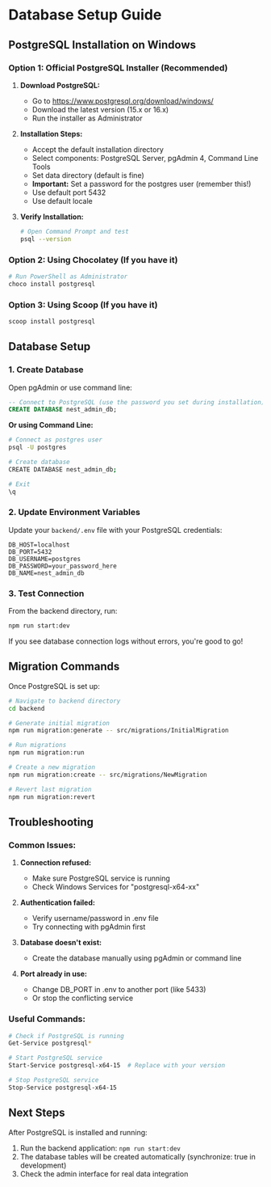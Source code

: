 # Database Setup Guide

## PostgreSQL Installation on Windows

### Option 1: Official PostgreSQL Installer (Recommended)

1. **Download PostgreSQL:**
   - Go to https://www.postgresql.org/download/windows/
   - Download the latest version (15.x or 16.x)
   - Run the installer as Administrator

2. **Installation Steps:**
   - Accept the default installation directory
   - Select components: PostgreSQL Server, pgAdmin 4, Command Line Tools
   - Set data directory (default is fine)
   - **Important:** Set a password for the postgres user (remember this!)
   - Use default port 5432
   - Use default locale

3. **Verify Installation:**
   ```bash
   # Open Command Prompt and test
   psql --version
   ```

### Option 2: Using Chocolatey (If you have it)

```powershell
# Run PowerShell as Administrator
choco install postgresql
```

### Option 3: Using Scoop (If you have it)

```powershell
scoop install postgresql
```

## Database Setup

### 1. Create Database

Open pgAdmin or use command line:

```sql
-- Connect to PostgreSQL (use the password you set during installation)
CREATE DATABASE nest_admin_db;
```

**Or using Command Line:**

```bash
# Connect as postgres user
psql -U postgres

# Create database
CREATE DATABASE nest_admin_db;

# Exit
\q
```

### 2. Update Environment Variables

Update your `backend/.env` file with your PostgreSQL credentials:

```env
DB_HOST=localhost
DB_PORT=5432
DB_USERNAME=postgres
DB_PASSWORD=your_password_here
DB_NAME=nest_admin_db
```

### 3. Test Connection

From the backend directory, run:

```bash
npm run start:dev
```

If you see database connection logs without errors, you're good to go!

## Migration Commands

Once PostgreSQL is set up:

```bash
# Navigate to backend directory
cd backend

# Generate initial migration
npm run migration:generate -- src/migrations/InitialMigration

# Run migrations
npm run migration:run

# Create a new migration
npm run migration:create -- src/migrations/NewMigration

# Revert last migration
npm run migration:revert
```

## Troubleshooting

### Common Issues:

1. **Connection refused:**
   - Make sure PostgreSQL service is running
   - Check Windows Services for "postgresql-x64-xx"

2. **Authentication failed:**
   - Verify username/password in .env file
   - Try connecting with pgAdmin first

3. **Database doesn't exist:**
   - Create the database manually using pgAdmin or command line

4. **Port already in use:**
   - Change DB_PORT in .env to another port (like 5433)
   - Or stop the conflicting service

### Useful Commands:

```bash
# Check if PostgreSQL is running
Get-Service postgresql*

# Start PostgreSQL service
Start-Service postgresql-x64-15  # Replace with your version

# Stop PostgreSQL service
Stop-Service postgresql-x64-15
```

## Next Steps

After PostgreSQL is installed and running:

1. Run the backend application: `npm run start:dev`
2. The database tables will be created automatically (synchronize: true in development)
3. Check the admin interface for real data integration
